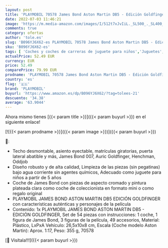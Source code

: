 ```yaml
---
layout: post
title: 'PLAYMOBIL 70578 James Bond Aston Martin DB5 - Edición Goldfinger  Para fans de James Bond  Coleccionistas y Niños de 5 a 99 años'
date: 2022-07-03 11:46:21
image: 'https://m.media-amazon.com/images/I/512t7xJvIiL._SL500_._SL400_.jpg'
comments: true
category: ofertas
author: 'tole.es'
slug: 'B096YJ6X62-es PLAYMOBIL 70578 James Bond Aston Martin DB5 - Edición...'
sku: 'B096YJ6X62-es'
tags: [ 'Coches y coches de carreras de juguete para niños','Juguetes','Juguetes y juegos','Vehículos de juguete para niños','playmobil','🇪🇸', ]
actualPrice: 52.49 EUR
currency: EUR
price: 52.49
comparePrice: 79.99 EUR
prodname: 'PLAYMOBIL 70578 James Bond Aston Martin DB5 - Edición Goldfinger  Para fans de James Bond  Coleccionistas y Niños de 5 a 99 años'
country: 'es'
flag: '🇪🇸'
brand: 'PLAYMOBIL'
buyurl: 'https://www.amazon.es/dp/B096YJ6X62/?tag=tolees-21'
descuento: '34.38'
average: '63.9044'
---
```


Ahora mismo tienes [{{< param title >}}]({{< param buyurl >}}) en el siguiente enlace!

[![{{< param prodname >}}]({{< param image >}})]({{< param buyurl >}})

🔎:

- Techo desmontable, asiento eyectable, matrículas giratorias, puerta lateral abatible y más, James Bond 007, Auric Goldfinger, Henchman, Oddjob
- Diseño robusto y de alta calidad, Limpieza de las piezas (sin pegatinas) bajo agua corriente sin agentes químicos, Adecuado como juguete para niños a partir de 5 años
- Coche de James Bond con piezas de aspecto cromado y pintura plateada clara como coche de coleccionista en formato mini o como regalo original
- PLAYMOBIL JAMES BOND ASTON MARTIN DB5 EDICIÓN GOLDFINGER con características auténticas y personajes de la película
- Contenido: 1x PLAYMOBIL JAMES BOND ASTON MARTIN DB5 - EDICIÓN GOLDFINGER, Set de 54 piezas con instrucciones: 1 coche, 1 figura de James Bond, 3 figuras de la película, 49 accesorios, Material: Plástico, LxPxA Vehículo: 26,5x10x8 cm, Escala (Coche modelo Aston Martin): Aprox. 1:17, Peso: 355 g, 70578

[🛒 Visítala!!!]({{< param buyurl >}})
